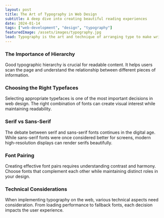 ```yaml
---
layout: post
title: The Art of Typography in Web Design
subtitle: A deep dive into creating beautiful reading experiences
date: 2024-01-14
tags: ["web-development", "design", "typography"]
featuredImage: /assets/images/typography.jpg
lead: Typography is the art and technique of arranging type to make written language legible, readable, and appealing when displayed. In the context of web design, typography plays a crucial role in creating engaging and effective user experiences.
---
```


### The Importance of Hierarchy

Good typographic hierarchy is crucial for readable content. It helps users scan the page and understand the relationship between different pieces of information.

### Choosing the Right Typefaces

Selecting appropriate typefaces is one of the most important decisions in web design. The right combination of fonts can create visual interest while maintaining readability.

### Serif vs Sans-Serif

The debate between serif and sans-serif fonts continues in the digital age. While sans-serif fonts were once considered better for screens, modern high-resolution displays can render serifs beautifully.

### Font Pairing

Creating effective font pairs requires understanding contrast and harmony. Choose fonts that complement each other while maintaining distinct roles in your design.

### Technical Considerations

When implementing typography on the web, various technical aspects need consideration. From loading performance to fallback fonts, each decision impacts the user experience.

